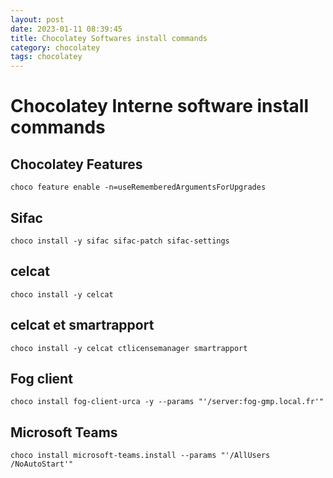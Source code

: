 ```yaml
---
layout: post
date: 2023-01-11 08:39:45
title: Chocolatey Softwares install commands
category: chocolatey
tags: chocolatey
---
```


# Chocolatey Interne software install commands

## Chocolatey Features

```
choco feature enable -n=useRememberedArgumentsForUpgrades
```


## Sifac

```
choco install -y sifac sifac-patch sifac-settings
```

## celcat

```
choco install -y celcat
```

## celcat et smartrapport

```
choco install -y celcat ctlicensemanager smartrapport
```

## Fog client

```
choco install fog-client-urca -y --params "'/server:fog-gmp.local.fr'"
```

## Microsoft Teams

```
choco install microsoft-teams.install --params "'/AllUsers /NoAutoStart'"
```
